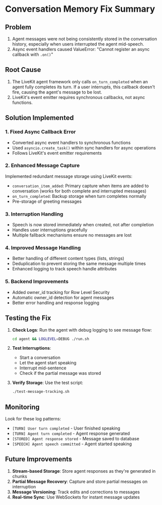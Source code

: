 # Conversation Memory Fix Summary

## Problem
1. Agent messages were not being consistently stored in the conversation history, especially when users interrupted the agent mid-speech.
2. Async event handlers caused ValueError: "Cannot register an async callback with `.on()`"

## Root Cause
1. The LiveKit agent framework only calls `on_turn_completed` when an agent fully completes its turn. If a user interrupts, this callback doesn't fire, causing the agent's message to be lost.
2. LiveKit's event emitter requires synchronous callbacks, not async functions.

## Solution Implemented

### 1. Fixed Async Callback Error
- Converted async event handlers to synchronous functions
- Used `asyncio.create_task()` within sync handlers for async operations
- Follows LiveKit's event emitter requirements

### 2. Enhanced Message Capture
Implemented redundant message storage using LiveKit events:
- `conversation_item_added`: Primary capture when items are added to conversation (works for both complete and interrupted messages)
- `on_turn_completed`: Backup storage when turn completes normally
- Pre-storage of greeting messages

### 3. Interruption Handling
- Speech is now stored immediately when created, not after completion
- Handles user interruptions gracefully
- Multiple fallback mechanisms ensure no messages are lost

### 4. Improved Message Handling
- Better handling of different content types (lists, strings)
- Deduplication to prevent storing the same message multiple times
- Enhanced logging to track speech handle attributes

### 5. Backend Improvements
- Added owner_id tracking for Row Level Security
- Automatic owner_id detection for agent messages
- Better error handling and response logging

## Testing the Fix

1. **Check Logs**: Run the agent with debug logging to see message flow:
   ```bash
   cd agent && LOGLEVEL=DEBUG ./run.sh
   ```

2. **Test Interruptions**: 
   - Start a conversation
   - Let the agent start speaking
   - Interrupt mid-sentence
   - Check if the partial message was stored

3. **Verify Storage**: Use the test script:
   ```bash
   ./test-message-tracking.sh
   ```

## Monitoring

Look for these log patterns:
- `[TURN] User turn completed` - User finished speaking
- `[TURN] Agent turn completed` - Agent response generated
- `[STORED] Agent response stored` - Message saved to database
- `[SPEECH] Agent speech committed` - Agent started speaking

## Future Improvements

1. **Stream-based Storage**: Store agent responses as they're generated in chunks
2. **Partial Message Recovery**: Capture and store partial messages on interruption
3. **Message Versioning**: Track edits and corrections to messages
4. **Real-time Sync**: Use WebSockets for instant message updates